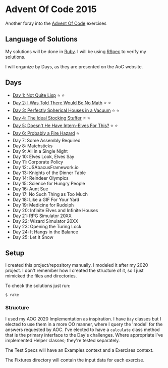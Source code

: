 # Advent Of Code 2015

Another foray into the [Advent Of Code](https://adventofcode.com/2015) exercises

## Language of Solutions

My solutions will be done in [Ruby](https://www.ruby-lang.org/en/). I will be using [RSpec](https://relishapp.com/rspec/) to verify my solutions.

I will organize by Days, as they are presented on the AoC website.

## Days

* [Day 1: Not Quite Lisp](https://adventofcode.com/2015/day/1) ⭐️ ⭐️
* [Day 2: I Was Told There Would Be No Math](https://adventofcode.com/2015/day/2) ⭐️ ⭐️
* [Day 3: Perfectly Spherical Houses in a Vacuum](https://adventofcode.com/2015/day/3) ⭐️ ⭐️
* [Day 4: The Ideal Stocking Stuffer](https://adventofcode.com/2015/day/4) ⭐️ ⭐️
* [Day 5: Doesn't He Have Intern-Elves For This?](https://adventofcode.com/2015/day/5) ⭐️ ⭐️
* [Day 6: Probably a Fire Hazard](https://adventofcode.com/2015/day/6) ⭐️
* Day 7: Some Assembly Required
* Day 8: Matchsticks
* Day 9: All in a Single Night
* Day 10: Elves Look, Elves Say
* Day 11: Corporate Policy
* Day 12: JSAbacusFramework.io
* Day 13: Knights of the Dinner Table
* Day 14: Reindeer Olympics
* Day 15: Science for Hungry People
* Day 16: Aunt Sue
* Day 17: No Such Thing as Too Much
* Day 18: Like a GIF For Your Yard
* Day 19: Medicine for Rudolph
* Day 20: Infinite Elves and Infinite Houses
* Day 21: RPG Simulator 20XX
* Day 22: Wizard Simulator 20XX
* Day 23: Opening the Turing Lock
* Day 24: It Hangs in the Balance
* Day 25: Let It Snow

## Setup

I created this project/repository manually. I modeled it after my 2020 project. I don't remember how I created the structure of it, so I just mimicked the files and directories.

To check the solutions just run:

```
$ rake
```

### Structure

I used my AOC 2020 Implementation as inspiration. I have `Day` classes but I elected to use them in a more OO manner, where I query the 'model' for the answers requested by AOC. I've elected to have a `calculate` class method that is the primary interface to the Day's challenges. Where appropriate I've implemented Helper classes; they're tested separately.

The Test Specs will have an Examples context and a Exercises context.

The Fixtures directory will contain the input data for each exercise.

